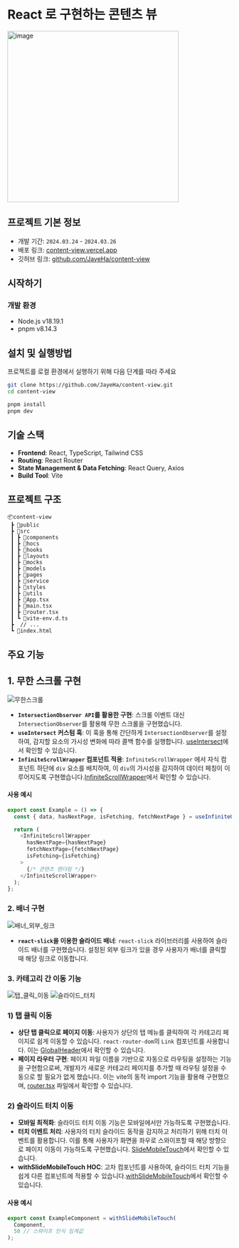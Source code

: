 # React 로 구현하는 콘텐츠 뷰

<img width="385" alt="image" src="https://github.com/JayeHa/content-view/assets/66169832/a27b2b59-3b25-4270-92b3-2a1a376d9a96">

## 프로젝트 기본 정보

- 개발 기간: `2024.03.24` - `2024.03.26`
- 배포 링크: [content-view.vercel.app](https://content-view.vercel.app/)
- 깃허브 링크: [github.com/JayeHa/content-view](https://github.com/JayeHa/content-view)

## 시작하기

### 개발 환경

- Node.js v18.19.1
- pnpm v8.14.3

## 설치 및 실행방법

프로젝트를 로컬 환경에서 실행하기 위해 다음 단계를 따라 주세요

```bash
git clone https://github.com/JayeHa/content-view.git
cd content-view

pnpm install
pnpm dev
```

## 기술 스택

- **Frontend**: React, TypeScript, Tailwind CSS
- **Routing**: React Router
- **State Management & Data Fetching**: React Query, Axios
- **Build Tool**: Vite

## 프로젝트 구조

```
📦content-view
 ┣ 📂public
 ┣ 📂src
 ┃ ┣ 📂components
 ┃ ┣ 📂hocs
 ┃ ┣ 📂hooks
 ┃ ┣ 📂layouts
 ┃ ┣ 📂mocks
 ┃ ┣ 📂models
 ┃ ┣ 📂pages
 ┃ ┣ 📂service
 ┃ ┣ 📂styles
 ┃ ┣ 📂utils
 ┃ ┣ 📜App.tsx
 ┃ ┣ 📜main.tsx
 ┃ ┣ 📜router.tsx
 ┃ ┗ 📜vite-env.d.ts
 ┣  // ...
 ┗ 📜index.html
```

## 주요 기능

## 1. 무한 스크롤 구현

![무한스크롤](https://github.com/JayeHa/content-view/assets/66169832/866e7d40-0b3c-4cf5-935f-2b7b8a47c05d)

- **`IntersectionObserver API`를 활용한 구현**: 스크롤 이벤트 대신 `IntersectionObserver`를 활용해 무한 스크롤을 구현했습니다.
- **`useIntersect` 커스텀 훅**: 이 훅을 통해 간단하게 `IntersectionObserver`를 설정하여, 감지할 요소의 가시성 변화에 따라 콜백 함수를 실행합니다. [useIntersect](./src/hooks/useIntersect.tsx)에서 확인할 수 있습니다.
- **`InfiniteScrollWrapper` 컴포넌트 적용**: `InfiniteScrollWrapper` 에서 자식 컴포넌트 하단에 `div` 요소를 배치하여, 이 `div`의 가시성을 감지하여 데이터 페칭이 이루어지도록 구현했습니다.[InfiniteScrollWrapper](./src/components/InfiniteScrollWrapper/index.tsx)에서 확인할 수 있습니다.

#### 사용 예시

```typescript
export const Example = () => {
  const { data, hasNextPage, isFetching, fetchNextPage } = useInfiniteQuery();

  return (
    <InfiniteScrollWrapper
      hasNextPage={hasNextPage}
      fetchNextPage={fetchNextPage}
      isFetching={isFetching}
    >
      {/* 콘텐츠 렌더링 */}
    </InfiniteScrollWrapper>
  );
};
```

### 2. 배너 구현

![배너_외부_링크](https://github.com/JayeHa/content-view/assets/66169832/29d83172-3550-4c4b-b7cf-ed9744affaab)

- **`react-slick`을 이용한 슬라이드 배너**: `react-slick` 라이브러리를 사용하여 슬라이드 배너를 구현했습니다. 설정된 외부 링크가 있을 경우 사용자가 배너를 클릭할 때 해당 링크로 이동합니다.

### 3. 카테고리 간 이동 기능

![탭_클릭_이동](https://github.com/JayeHa/content-view/assets/66169832/4fa44709-b322-49f5-bb7f-1a11609b8233)
![슬라이드_터치](https://github.com/JayeHa/content-view/assets/66169832/a26c97ba-928a-4b02-aa3b-e69a02a09d8a)

### 1) 탭 클릭 이동

- **상단 탭 클릭으로 페이지 이동**: 사용자가 상단의 탭 메뉴를 클릭하여 각 카테고리 페이지로 쉽게 이동할 수 있습니다. `react-router-dom`의 `Link` 컴포넌트를 사용합니다. 이는 [GlobalHeader](./src/components/GlobalHeader.tsx)에서 확인할 수 있습니다.
- **페이지 라우터 구현**: 페이지 파일 이름을 기반으로 자동으로 라우팅을 설정하는 기능을 구현함으로써, 개발자가 새로운 카테고리 페이지를 추가할 때 라우팅 설정을 수동으로 할 필요가 없게 했습니다. 이는 vite의 동적 import 기능을 활용해 구현했으며, [router.tsx](./src/router.tsx) 파일에서 확인할 수 있습니다.

### 2) 슬라이드 터치 이동

- **모바일 최적화**: 슬라이드 터치 이동 기능은 모바일에서만 가능하도록 구현했습니다.
- **터치 이벤트 처리**: 사용자의 터치 슬라이드 동작을 감지하고 처리하기 위해 터치 이벤트를 활용합니다. 이를 통해 사용자가 화면을 좌우로 스와이프할 때 해당 방향으로 페이지 이동이 가능하도록 구현했습니다. [SlideMobileTouch](./src/hocs/withSlideMobileTouch/SlideMobileTouch.tsx)에서 확인할 수 있습니다.
- **withSlideMobileTouch HOC**: 고차 컴포넌트를 사용하여, 슬라이드 터치 기능을 쉽게 다른 컴포넌트에 적용할 수 있습니다.[withSlideMobileTouch](./src/hocs/withSlideMobileTouch/index.tsx)에서 확인할 수 있습니다.

#### 사용 예시

```typescript
export const ExampleComponent = withSlideMobileTouch(
  Component,
  50 // 스와이프 인식 임계값
);
```
